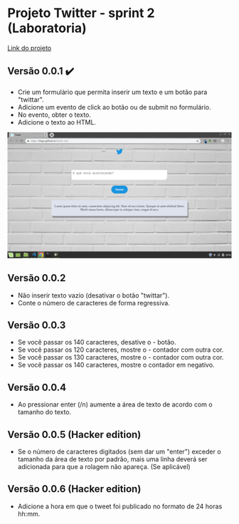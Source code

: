 # Projeto Twitter - sprint 2 (Laboratoria)

[Link do projeto](https://hlays.github.io/twitter-lab/)

## Versão 0.0.1 :heavy_check_mark:
- Crie um formulário que permita inserir um texto e um botão para "twittar".
- Adicione um evento de click ao botão ou de submit no formulário.
- No evento, obter o texto.
- Adicione o texto ao HTML.

![Versão 0.0.1](img/twitter-vs001.png)

## Versão 0.0.2
- Não inserir texto vazio (desativar o botão "twittar").
- Conte o número de caracteres de forma regressiva.

## Versão 0.0.3
- Se você passar os 140 caracteres, desative o - botão.
- Se você passar os 120 caracteres, mostre o - contador com outra cor.
- Se você passar os 130 caracteres, mostre o - contador com outra cor.
- Se você passar os 140 caracteres, mostre o contador em negativo.

## Versão 0.0.4
- Ao pressionar enter (/n) aumente a área de texto de acordo com o tamanho do texto.

## Versão 0.0.5 (Hacker edition)
- Se o número de caracteres digitados (sem dar um "enter") exceder o tamanho da área de texto por padrão, mais uma linha deverá ser adicionada para que a rolagem não apareça. (Se aplicável)

## Versão 0.0.6 (Hacker edition)
- Adicione a hora em que o tweet foi publicado no formato de 24 horas hh:mm.